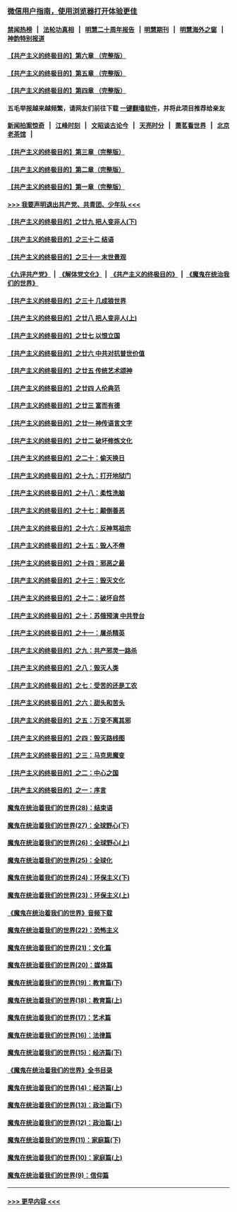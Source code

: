 ### [微信用户指南，使用浏览器打开体验更佳](https://github.com/gfw-breaker/banned-news1/blob/master/indexes/wechat-guide.md?t=0)
#### [禁闻热榜](热点新闻.md?t=0)  &nbsp;&nbsp;|&nbsp;&nbsp; [法轮功真相](https://github.com/gfw-breaker/truth/blob/master/README.md?t=0) &nbsp;&nbsp;|&nbsp;&nbsp; [明慧二十周年报告](https://github.com/gfw-breaker/mh-reports/blob/master/README.md?t=0) &nbsp;&nbsp;|&nbsp;&nbsp;[明慧期刊](https://github.com/gfw-breaker/mh-qikan) &nbsp;&nbsp;|&nbsp;&nbsp; [明慧海外之窗](https://github.com/gfw-breaker/mh-news/blob/master/README.md?t=0) &nbsp;&nbsp;|&nbsp;&nbsp; [神韵特别报道](https://github.com/gfw-breaker/mh-news/blob/master/shenyun.md?t=0)
#### [【共产主义的终极目的】第六章 （完整版）](../pages/nsc422/n11428913.md?t=02122011) 
#### [【共产主义的终极目的】第五章 （完整版）](../pages/nsc422/n11428912.md?t=02122011) 
#### [【共产主义的终极目的】第四章 （完整版）](../pages/nsc422/n11428907.md?t=02122011) 
#### 五毛举报越来越频繁，请网友们前往下载 [一键翻墙软件](https://github.com/gfw-breaker/ssr-accounts)，并将此项目推荐给亲友
#### [新闻拍案惊奇](https://github.com/gfw-breaker/banned-news1/blob/master/pages/link4.md) &nbsp;&nbsp;|&nbsp;&nbsp; [江峰时刻](https://github.com/gfw-breaker/banned-news1/blob/master/pages/link4.md) &nbsp;&nbsp;|&nbsp;&nbsp; [文昭谈古论今](https://github.com/gfw-breaker/banned-news1/blob/master/pages/link4.md) &nbsp;&nbsp;|&nbsp;&nbsp; [天亮时分](https://github.com/gfw-breaker/banned-news1/blob/master/pages/link4.md) &nbsp;&nbsp;|&nbsp;&nbsp; [萧茗看世界](https://github.com/gfw-breaker/banned-news1/blob/master/pages/link4.md) &nbsp;&nbsp;|&nbsp;&nbsp; [北京老茶馆](https://github.com/gfw-breaker/banned-news1/blob/master/pages/link4.md) &nbsp;&nbsp;|&nbsp;&nbsp; 
#### [【共产主义的终极目的】第三章（完整版）](../pages/nsc422/n11428848.md?t=02122011) 
#### [【共产主义的终极目的】第二章（完整版）](../pages/nsc422/n11428831.md?t=02122011) 
#### [【共产主义的终极目的】第一章（完整版）](../pages/nsc422/n11417651.md?t=02122011) 
#### [>>> 我要声明退出共产党、共青团、少年队 <<<](https://github.com/begood0513/goodnews/blob/master/quit/letter.md) 
#### [【共产主义的终极目的】之廿九 把人变非人(下)](../pages/nsc422/n11344140.md?t=02122011) 
#### [【共产主义的终极目的】之三十二 结语](../pages/nsc422/n11360535.md?t=02122011) 
#### [【共产主义的终极目的】之三十一 末世景观](../pages/nsc422/n11351129.md?t=02122011) 
#### [《九评共产党》](https://github.com/begood0513/9ping.md/blob/master/README.md) &nbsp;|&nbsp; [《解体党文化》](../../../../jtdwh.md/blob/master/README.md)  &nbsp;|&nbsp; [《共产主义的终极目的》](../../../../gczydzjmd.md/blob/master/README.md) &nbsp;|&nbsp; [《魔鬼在统治我们的世界》](../../../../mgztzwmdsj.md/blob/master/README.md) 
#### [【共产主义的终极目的】之三十 几成狼世界](../pages/nsc422/n11348280.md?t=02122011) 
#### [【共产主义的终极目的】之廿八 把人变非人(上)](../pages/nsc422/n11340492.md?t=02122011) 
#### [【共产主义的终极目的】之廿七 以恨立国](../pages/nsc422/n11336944.md?t=02122011) 
#### [【共产主义的终极目的】之廿六 中共对抗普世价值](../pages/nsc422/n11324785.md?t=02122011) 
#### [【共产主义的终极目的】之廿五 传统艺术颂神](../pages/nsc422/n11296396.md?t=02122011) 
#### [【共产主义的终极目的】之廿四 人伦典范](../pages/nsc422/n11296397.md?t=02122011) 
#### [【共产主义的终极目的】之廿三 富而有德](../pages/nsc422/n11283598.md?t=02122011) 
#### [【共产主义的终极目的】之廿一 神传语言文字](../pages/nsc422/n11263265.md?t=02122011) 
#### [【共产主义的终极目的】之廿二 破坏修炼文化](../pages/nsc422/n11245728.md?t=02122011) 
#### [【共产主义的终极目的】之二十：偷天换日](../pages/nsc422/n11238846.md?t=02122011) 
#### [【共产主义的终极目的】之十九：打开地狱门](../pages/nsc422/n11206376.md?t=02122011) 
#### [【共产主义的终极目的】之十八：柔性洗脑](../pages/nsc422/n11199994.md?t=02122011) 
#### [【共产主义的终极目的】之十七：颠倒善恶](../pages/nsc422/n11179782.md?t=02122011) 
#### [【共产主义的终极目的】之十六：反神骂祖宗](../pages/nsc422/n11166798.md?t=02122011) 
#### [【共产主义的终极目的】之十五：毁人不倦](../pages/nsc422/n11166792.md?t=02122011) 
#### [【共产主义的终极目的】之十四：邪恶之最](../pages/nsc422/n11150249.md?t=02122011) 
#### [【共产主义的终极目的】之十三：毁灭文化](../pages/nsc422/n11135227.md?t=02122011) 
#### [【共产主义的终极目的】之十二：破坏自然](../pages/nsc422/n11135214.md?t=02122011) 
#### [【共产主义的终极目的】之十：苏俄预演 中共登台](../pages/nsc422/n11118424.md?t=02122011) 
#### [【共产主义的终极目的】之十一：屠杀精英](../pages/nsc422/n11118442.md?t=02122011) 
#### [【共产主义的终极目的】之九：共产邪灵一路杀](../pages/nsc422/n11114139.md?t=02122011) 
#### [【共产主义的终极目的】之八：毁灭人类](../pages/nsc422/n11108503.md?t=02122011) 
#### [【共产主义的终极目的】之七：受苦的还是工农](../pages/nsc422/n11101809.md?t=02122011) 
#### [【共产主义的终极目的】之六：甜头和苦头](../pages/nsc422/n11096971.md?t=02122011) 
#### [【共产主义的终极目的】之五：万变不离其邪](../pages/nsc422/n11091285.md?t=02122011) 
#### [【共产主义的终极目的】之四：毁灭路线图](../pages/nsc422/n11086284.md?t=02122011) 
#### [【共产主义的终极目的】之三：马克思魔变](../pages/nsc422/n11061941.md?t=02122011) 
#### [【共产主义的终极目的】之二：中心之国](../pages/nsc422/n11047728.md?t=02122011) 
#### [【共产主义的终极目的】之一：序言](../pages/nsc422/n11086077.md?t=02122011) 
#### [魔鬼在统治着我们的世界(28)：结束语](../pages/nsc422/n10936246.md?t=02122011) 
#### [魔鬼在统治着我们的世界(27)：全球野心(下)](../pages/nsc422/n10928319.md?t=02122011) 
#### [魔鬼在统治着我们的世界(26)：全球野心(上)](../pages/nsc422/n10900318.md?t=02122011) 
#### [魔鬼在统治着我们的世界(25)：全球化](../pages/nsc422/n10788205.md?t=02122011) 
#### [魔鬼在统治着我们的世界(24)：环保主义(下)](../pages/nsc422/n10695307.md?t=02122011) 
#### [魔鬼在统治着我们的世界(23)：环保主义(上)](../pages/nsc422/n10688613.md?t=02122011) 
#### [《魔鬼在统治着我们的世界》音频下载](../pages/nsc422/n10635553.md?t=02122011) 
#### [魔鬼在统治着我们的世界(22)：恐怖主义](../pages/nsc422/n10614727.md?t=02122011) 
#### [魔鬼在统治着我们的世界(21)：文化篇](../pages/nsc422/n10597706.md?t=02122011) 
#### [魔鬼在统治着我们的世界(20)：媒体篇](../pages/nsc422/n10586579.md?t=02122011) 
#### [魔鬼在统治着我们的世界(19)：教育篇(下)](../pages/nsc422/n10564808.md?t=02122011) 
#### [魔鬼在统治着我们的世界(18)：教育篇(上)](../pages/nsc422/n10526970.md?t=02122011) 
#### [魔鬼在统治着我们的世界(17)：艺术篇](../pages/nsc422/n10499093.md?t=02122011) 
#### [魔鬼在统治着我们的世界(16)：法律篇](../pages/nsc422/n10485969.md?t=02122011) 
#### [魔鬼在统治着我们的世界(15)：经济篇(下)](../pages/nsc422/n10469975.md?t=02122011) 
#### [《魔鬼在统治着我们的世界》全书目录](../pages/nsc422/n10464261.md?t=02122011) 
#### [魔鬼在统治着我们的世界(14)：经济篇(上)](../pages/nsc422/n10457370.md?t=02122011) 
#### [魔鬼在统治着我们的世界(13)：政治篇(下)](../pages/nsc422/n10448270.md?t=02122011) 
#### [魔鬼在统治着我们的世界(12)：政治篇(上)](../pages/nsc422/n10444576.md?t=02122011) 
#### [魔鬼在统治着我们的世界(11)：家庭篇(下)](../pages/nsc422/n10440961.md?t=02122011) 
#### [魔鬼在统治着我们的世界(10)：家庭篇(上)](../pages/nsc422/n10435448.md?t=02122011) 
#### [魔鬼在统治着我们的世界(9)：信仰篇](../pages/nsc422/n10432159.md?t=02122011) 

----
#### [ >>> 更早内容 <<< ](../indexes/nsc422-earlier.md)
